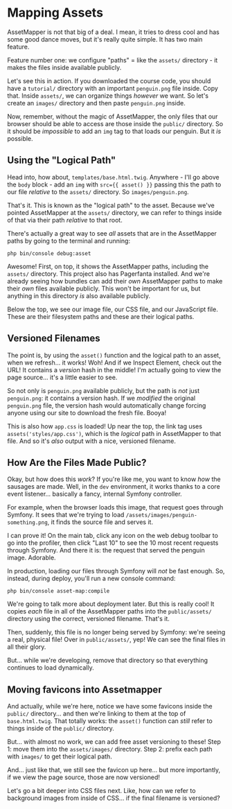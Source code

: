 # Mapping Assets

AssetMapper is not that big of a deal. I mean, it tries to dress cool and has
some good dance moves, but it's really quite simple. It has two main feature.

Feature number one: we configure "paths" = like the `assets/` directory - it makes
the files inside available publicly.

Let's see this in action. If you downloaded the course code, you should have a
`tutorial/` directory with an important `penguin.png` file inside. Copy that.
Inside `assets/`, we can organize things *however* we want. So let's create an
`images/` directory and then paste `penguin.png` inside.

Now, remember, without the magic of AssetMapper, the only files that our browser
should be able to access are those inside the `public/` directory. So it should
be *impossible* to add an `img` tag to that loads our penguin. But it *is* possible.

## Using the "Logical Path"

Head into, how about, `templates/base.html.twig`. Anywhere - I'll go above the
`body` block - add an `img` with `src={{ asset() }}` passing this the path to
our file *relative* to the `assets/` directory. So `images/penguin.png`.

That's it. This is known as the "logical path" to the asset. Because we've pointed
AssetMapper at the `assets/` directory, we can refer to things inside of that via
their path *relative* to that root.

There's actually a great way to see *all* assets that are in the AssetMapper
paths by going to the terminal and running:

```terminal
php bin/console debug:asset
```

Awesome! First, on top, it shows the AssetMapper paths, including the `assets/`
directory. This project also has Pagerfanta installed. And we're already seeing
how bundles can add their *own* AssetMapper paths to make their *own* files
available publicly. This won't be important for us, but anything in this directory
*is* also available publicly.

Below the top, we see our image file, our CSS file, and our JavaScript file. These
are their filesystem paths and these are their logical paths.

## Versioned Filenames

The point is, by using the `asset()` function and the logical path to an asset,
when we refresh... it works! Woh! And if we Inspect Element, check out the URL!
It contains a *version* hash in the middle! I'm actually going to view the page
source... it's a little easier to see.

So not only is `penguin.png` available publicly, but the path is *not* just
`penguin.png`: it contains a version hash. If we *modified* the original `penguin.png`
file, the version hash would automatically change forcing anyone using our site
to download the fresh file. Booya!

This is also how `app.css` is loaded! Up near the top, the link tag uses
`assets('styles/app.css')`, which is the *logical* path in AssetMapper to that file.
And so it's *also* output with a nice, versioned filename.

## How Are the Files Made Public?

Okay, but how does this *work*? If you're like me, you want to know *how* the
sausages are made. Well, in the `dev` environment, it works thanks to a core event
listener... basically a fancy, internal Symfony controller.

For example, when the browser loads this image, that request goes through Symfony.
It sees that we're trying to load `/assets/images/penguin-something.png`, it
finds the source file and serves it.

I can prove it! On the main tab, click any icon on the web debug toolbar to go
into the profiler, then click "Last 10" to see the 10 most recent requests
through Symfony. And there it is: the request that served the penguin image. Adorable.

In production, loading our files through Symfony will *not* be fast enough. So,
instead, during deploy, you'll run a new console command:

```terminal
php bin/console asset-map:compile
```

We're going to talk more about deployment later. But this is really cool! It copies
*each* file in all of the AssetMapper paths into the `public/assets/` directory
using the correct, versioned filename. That's it.

Then, suddenly, this file is no longer being served by Symfony: we're seeing a real,
physical file! Over in `public/assets/`, yep! We can see the final files in all
their glory.

But... while we're developing, remove that directory so that everything continues
to load dynamically.

## Moving favicons into Assetmapper

And actually, while we're here, notice we have some favicons inside the `public/`
directory... and then we're linking to them at the top of `base.html.twig`.
That totally works: the `asset()` function can *still* refer to things inside of
the `public/` directory.

But... with almost no work, we can add free asset versioning to these! Step 1:
move them into the `assets/images/` directory. Step 2: prefix each path with
`images/` to get their logical path.

And... just like that, we still see the favicon up here... but more importantly,
if we view the page source, those are now versioned!

Let's go a bit deeper into CSS files next. Like, how can we refer to background
images from inside of CSS... if the final filename is versioned?
